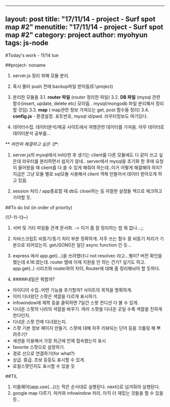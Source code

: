 <!--

아이디어 수집..어떤 기능을 추가할까? 사이트의 목적을 명확하게.
이미 다녀왔던 스팟은 색깔을 다르게 표시하기.
infowindow에 제목 등을 클릭하면 7일간 스팟 컨디션 다 볼 수 있게.
다녀온 스팟의 나라의 색깔을 바꾸기. 여러 스팟을 다녀온 곳일 수록 색깔을 진하게 한다던지.
다녀온 스팟 언제 다녀왔는지.
스팟 기본 정보 페이지 만들기. 스팟에 대해 자주 리뷰되는 단어 등을 크롤링 해 뿌려주기?
세션을 이용해서 가장 최근에 언제 접속했는지 표시
favorite 스팟으로 설정하기.
경로 선으로 연결하기(for what?)
상급. 중급. 초보 등등도 표시할 수 있게.
로컬스팟인지도 표시할 수 있을 듯

# 서버 및 기타 파일들 관계 문서화
-->

---
layout:            post
title:             "17/11/14 - project - Surf spot map #2"
menutitle:         "17/11/14 - project - Surf spot map #2"
category:          project
author:            myohyun
tags:              js-node
---


#Today's work - 11/14 tue

##project- noname
1. server.js 정리 위해 모듈 분리.

2. 혹시 몰라 push 전에 backup파일 받아둠(E:\project)

3. 분리한 모듈들
3.1. **router 파일** (router 정리한 파일)
3.2. **DB 파일** (mysql 관련 함수(insert, update, delete etc) 모아둠 . mysql/mongodb 파일 분리해서 정리할 것임)
3.3. **map** ( map관련 정보 가져오는 get, post 함수들 정리)
3.4. **config.js** - 환경설정. 포트번호, mysql id/pwd. 라우터정보도 여기있다.

4. 데이터수집. 데이터분석/제공 사이트에서 여행관련 데이터를 가져옴. 아무 데이터로 데이터분석 공부를...

** *여전히 해결하고 싶은 것**:

1. server.js의 mysql에서 init()한 후 생기는 client를 다른 모듈에도 다 같이 쓰고 싶은데 라우터를 분리하면서 쉽지가 않네..
server에서 mysql을 초기화 한 후에 요청이 들어왔을 때 client를 다 쓸 수 있게 해줘야 하는데..이거 어떻게 해결해야 하지? 지금은 그냥 모듈 별로 sql모듈 사용해서 client 객체 만들어서 데이터 받아오게 하고 있음.

2. session 처리 / app종료할 때 db도 close하는 등 자잘한 설정들 책으로 체크하고 가야할 듯.


##To do list (in order of priority) 

(17-11-13~)

1. 서버 및 기타 파일들 관계 문서화. -> 이거 좀 잘 정리하는 법 뭐 없나...;;

2. 자바스크립트 비동기/동기 처리 부분 정확하게. 자주 쓰는 함수 중 비동기 처리가 기본으로 되어있는지. getJSON()은 일단 async function 인 듯...

3. express 에서 app.get(...)을 쓰려했더니 not resolvec 라고...뭥미? 버전 확인을 했는데 4.16.였는데. router 뗌에 이제 지원을 안 하는 건가? 싶기도 하고. app.get(..) 시리즈와 router와의 차이, Router에 대해 좀 정리해놔야 할 듯하다.

4. #####내일은 뭐할까? 
- 아이디어 수집..어떤 기능을 추가할까? 사이트의 목적을 명확하게.
- 이미 다녀왔던 스팟은 색깔을 다르게 표시하기.
- infowindow에 제목 등을 클릭하면 7일간 스팟 컨디션 다 볼 수 있게.
- 다녀온 스팟의 나라의 색깔을 바꾸기. 여러 스팟을 다녀온 곳일 수록 색깔을 진하게 한다던지.
- 다녀온 스팟 언제 다녀왔는지.
- 스팟 기본 정보 페이지 만들기. 스팟에 대해 자주 리뷰되는 단어 등을 크롤링 해 뿌려주기?
- 세션을 이용해서 가장 최근에 언제 접속했는지 표시
- favorite 스팟으로 설정하기.
- 경로 선으로 연결하기(for what?)
- 상급. 중급. 초보 등등도 표시할 수 있게.
- 로컬스팟인지도 표시할 수 있을 듯

##TIL
1. 미들웨어(app.use(...))는 적은 순서대로 실행된다. next()로 넘겨줘야 실행된다. 
2. google map 다루기. 마커와 infowindow 처리. 아직 더 재밌는 것들을 할 수 있을듯..

